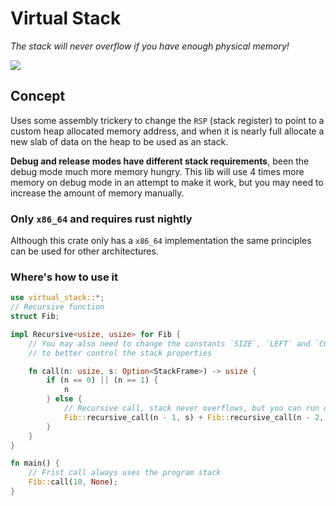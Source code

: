 # Virtual Stack

*The stack will never overflow if you have enough physical memory!*

[![](https://github.com/lassade/virtual_stack/workflows/Build/badge.svg)](https://github.com/lassade/virtual_stack/actions?query=workflow%3ABuild)

## Concept

Uses some assembly trickery to change the `RSP` (stack register) to point to
a custom heap allocated memory address, and when it is nearly full allocate a
new slab of data on the heap to be used as an stack.

**Debug and release modes have different stack requirements**, been the debug mode
much more memory hungry. This lib will use 4 times more memory on debug mode in an
attempt to make it work, but you may need to increase the amount of memory manually.

### Only `x86_64` and requires rust nightly

Although this crate only has a `x86_64` implementation the same principles
can be used for other architectures.

### Where's how to use it

```rust
use virtual_stack::*;
// Recursive function
struct Fib;

impl Recursive<usize, usize> for Fib {
    // You may also need to change the constants `SIZE`, `LEFT` and `COPY`
    // to better control the stack properties

    fn call(n: usize, s: Option<StackFrame>) -> usize {
        if (n == 0) || (n == 1) {
            n
        } else {
            // Recursive call, stack never overflows, but you can run out memory!
            Fib::recursive_call(n - 1, s) + Fib::recursive_call(n - 2, s)
        }
    }
}

fn main() {
    // Frist call always uses the program stack
    Fib::call(10, None);
}
```
